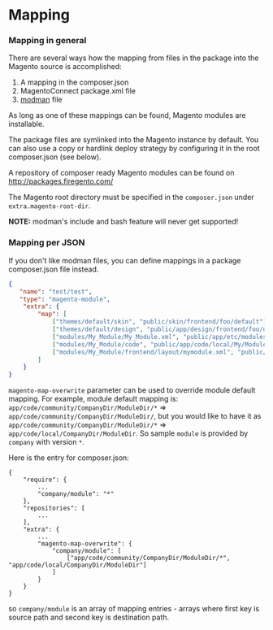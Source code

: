 Mapping
=======

### Mapping in general

There are several ways how the mapping from files in the package into the Magento source is accomplished:

1. A mapping in the composer.json
2. MagentoConnect package.xml file
3. [modman](https://github.com/colinmollenhour/modman) file

As long as one of these mappings can be found, Magento modules are installable.

The package files are symlinked into the Magento instance by default. You can also use a copy or hardlink deploy strategy
by configuring it in the root composer.json (see below).

A repository of composer ready Magento modules can be found on http://packages.firegento.com/

The Magento root directory must be specified in the ```composer.json``` under ```extra.magento-root-dir```.

**NOTE:** modman's include and bash feature will never get supported!



### Mapping per JSON
If you don't like modman files, you can define mappings in a package composer.json file instead.

```json
{
   "name": "test/test",
   "type": "magento-module",
    "extra": {
        "map": [
            ["themes/default/skin", "public/skin/frontend/foo/default"],
            ["themes/default/design", "public/app/design/frontend/foo/default"],
            ["modules/My_Module/My_Module.xml", "public/app/etc/modules/My_Module.xml"],
            ["modules/My_Module/code", "public/app/code/local/My/Module"],
            ["modules/My_Module/frontend/layout/mymodule.xml", "public/app/design/frontend/base/default/layout/mymodule.xml"]
        ]
    }
}
```

`magento-map-overwrite` parameter can be used to override module default mapping. For example, module default mapping is: `app/code/community/CompanyDir/ModuleDir/*` => `app/code/community/CompanyDir/ModuleDir/`, but you would like to have it as `app/code/community/CompanyDir/ModuleDir/*` => `app/code/local/CompanyDir/ModuleDir`.
So sample `module` is provided by `company` with version `*`.

Here is the entry for composer.json:
```
{
    "require": {
        ...
        "company/module": "*"
    },
    "repositories": [
        ...
    ],
    "extra": {
        ...
        "magento-map-overwrite": {
            "company/module": [
                ["app/code/community/CompanyDir/ModuleDir/*", "app/code/local/CompanyDir/ModuleDir"]
            ]
        }
    }
}

```
so `company/module` is an array of mapping entries - arrays where first key is source path and second key is destination path.


